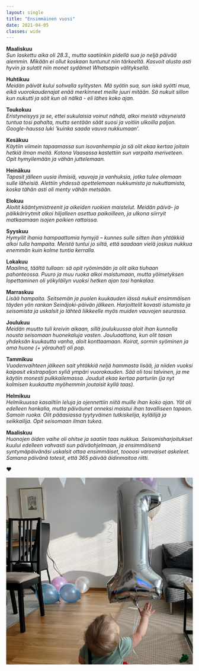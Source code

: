 ```yaml
---
layout: single
title: "Ensimmäinen vuosi"
date: 2021-04-05
classes: wide
---
```


**Maaliskuu**  
*Sun laskettu aika oli 28.3., mutta saatiinkin pidellä sua jo neljä päivää aiemmin. Mikään ei ollut koskaan tuntunut niin tärkeeltä. Kasvoit alusta asti hyvin ja sulatit niin monet sydämet Whatsapin välityksellä.*

**Huhtikuu**  
*Meidän päivät kului sohvalla sylitysten. Mä syötin sua, sun iskä syötti mua, eikä vuorokaudenajat enää merkinneet meille juuri mitään. Sä nukuit sillon kun nukutti ja söit kun oli nälkä - eli lähes koko ajan.*

**Toukokuu**  
*Eristyneisyys ja se, ettei sukulaisia voinut nähdä, alkoi meistä väsyneistä tuntua tosi pahalta, mutta sentään säät suosi ja voitiin ulkoilla paljon. Google-haussa luki 'kuinka saada vauva nukkumaan'.*

**Kesäkuu**  
*Käytiin viimein tapaamassa sun isovanhempia ja sä olit ekaa kertaa joitain hetkiä ilman meitä. Kotona Vaasassa kastettiin sun varpaita meriveteen. Opit hymyilemään ja vähän juttelemaan.*

**Heinäkuu**  
*Tapasit jälleen uusia ihmisiä, vauvoja ja vanhuksia, jotka tulee olemaan sulle läheisiä. Alettiin yhdessä opettelemaan nukkumista ja nukuttamista, koska tähän asti oli menty vähän metsään.*

**Elokuu**  
*Aloitit kääntymistreenit ja oikeiden ruokien maistelut. Meidän päivä- ja päikkärirytmit alkoi hiljalleen asettua paikoilleen, ja ulkona siirryit matkaamaan isojen poikien rattaissa.*

**Syyskuu**  
*Hymyilit ihania hampaattomia hymyjä – kunnes sulle sitten ihan yhtäkkiä alkoi tulla hampaita. Meistä tuntui jo siltä, että saadaan vielä joskus nukkua enemmän kuin kolme tuntia kerralla.*

**Lokakuu**  
*Maailma, täältä tullaan: sä opit ryömimään ja olit aika tiuhaan pahanteossa. Puuro ja muu ruoka alkoi maistumaan, mutta yöimetyksen lopettaminen oli yökyläilyn vuoksi hetken ajan tosi hankalaa.*

**Marraskuu**  
*Lisää hampaita. Seitsemän ja puolen kuukauden iässä nukuit ensimmäisen täyden yön rankan Seinäjoki-päivän jälkeen. Harjoittelit kovasti istumista ja seisomista ja uskalsit jo lähteä liikkeelle myös muiden vauvojen seurassa.*

**Joulukuu**  
*Meidän muutto tuli kreivin aikaan, sillä joulukuussa aloit ihan kunnolla nousta seisomaan huonekaluja vasten. Jouluaattona, kun olit tasan yhdeksän kuukautta vanha, aloit konttaamaan. Koirat, sormin syöminen ja oma huone (+ yörauha!) oli pop.*

**Tammikuu**  
*Vuodenvaihteen jälkeen sait yhtäkkiä neljä hammasta lisää, ja niiden vuoksi kaipasit ekstrapaljon syliä ympäri vuorokauden. Sää oli tosi talvinen, ja me käytiin monesti pulkkailemassa. Jouduit ekaa kertaa parturiin (ja nyt kolmisen kuukautta myöhemmin joutaisit kyllä taas).*

**Helmikuu**  
*Helmikuussa kasailtiin leluja ja ojennettiin niitä muille ihan koko ajan. Yöt oli edelleen hankalia, mutta päiväunet onneksi maistui ihan tavalliseen tapaan. Samoin ruoka. Olit pääasiassa tyytyväinen tutkiskelija, kyläilijä ja seikkailija. Opit seisomaan ilman tukea.*

**Maaliskuu**  
*Huonojen öiden vaihe oli ohitse ja saatiin taas nukkua. Seisomisharjoitukset kuului edelleen vahvasti sun päiväohjelmaan, ja ensimmäisenä syntymäpäivänäsi uskalsit ottaa ensimmäiset, toooosi varovaiset askeleet. Samana päivänä totesit, että 365 päivää äidinmaitoa riitti.*


♥

<img src="/assets/images/Milo_smol.jpg"
     alt="Yksivuotias"
     class="center"/>
